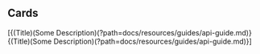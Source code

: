 
## <a name="cards"/> Cards

[{(Title)(Some Description)(?path=docs/resources/guides/api-guide.md)}{(Title)(Some Description)(?path=docs/resources/guides/api-guide.md)}]

